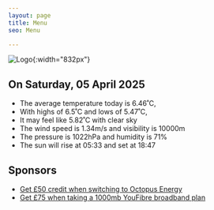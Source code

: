 ```yaml
---
layout: page
title: Menu
seo: Menu

---
```


![Logo](/images/logo.jpg){:width="832px"}

<!-- weather_marker starts -->
## On Saturday, 05 April 2025

- The average temperature today is 6.46˚C,
- With highs of 6.5˚C and lows of 5.47˚C,
- It may feel like 5.82˚C with clear sky
- The wind speed is 1.34m/s and visibility is 10000m
- The pressure is 1022hPa and humidity is 71%
- The sun will rise at 05:33 and set at 18:47

<!-- weather_marker ends -->

## Sponsors

- [Get £50 credit when switching to Octopus Energy](https://bit.ly/3oD1nnS)
- [Get £75 when taking a 1000mb YouFibre broadband plan](https://aklam.io/91zWhU?)



